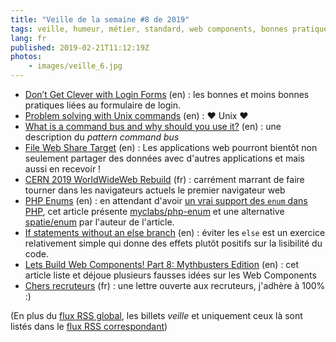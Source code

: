 ```yaml
---
title: "Veille de la semaine #8 de 2019"
tags: veille, humeur, métier, standard, web components, bonnes pratiques, code, php, web, pwa, pattern, unix, ux
lang: fr
published: 2019-02-21T11:12:19Z
photos:
    - images/veille_6.jpg
---
```

* [Don’t Get Clever with Login Forms](http://bradfrost.com/blog/post/dont-get-clever-with-login-forms/) (en)&nbsp;: les bonnes et moins bonnes pratiques liées au formulaire de login.
* [Problem solving with Unix commands](http://vegardstikbakke.com/unix/) (en)&nbsp;: ❤ Unix ❤
* [What is a command bus and why should you use it?](https://barryvanveen.nl/blog/49-what-is-a-command-bus-and-why-should-you-use-it) (en)&nbsp;: une description du *pattern* *command bus*
* [File Web Share Target](https://paul.kinlan.me/file-web-share-target/) (en)&nbsp;: Les applications web pourront bientôt non seulement partager des données avec d'autres applications et mais aussi en recevoir !
* [CERN 2019 WorldWideWeb Rebuild](https://www.hteumeuleu.fr/cern-2019-worldwideweb-rebuild/) (fr)&nbsp;: carrément marrant de faire tourner dans les navigateurs actuels le premier navigateur web
* [PHP Enums](https://stitcher.io/blog/php-enums) (en)&nbsp;: en attendant d'avoir [un vrai support des `enum` dans PHP](https://wiki.php.net/rfc/enum), cet article présente [myclabs/php-enum](https://github.com/myclabs/php-enum) et une alternative [spatie/enum](https://github.com/spatie/enum) par l'auteur de l'article.
* [If statements without an else branch](https://nehalist.io/if-statements-without-an-else-branch/) (en)&nbsp;: éviter les `else` est un exercice relativement simple qui donne des effets plutôt positifs sur la lisibilité du code.
* [Lets Build Web Components! Part 8: Mythbusters Edition](https://dev.to/bennypowers/lets-build-web-components-part-8-mythbusters-edition-3la) (en)&nbsp;: cet article liste et déjoue plusieurs fausses idées sur les Web Components
* [Chers recruteurs](https://brice.coquereau.fr/2019/02/19/fr/chers-recruteurs/) (fr)&nbsp;: une lettre ouverte aux recruteurs, j'adhère à 100% :)


(En plus du [flux RSS global](/rss.xml), les billets *veille*
et uniquement ceux là sont listés dans le [flux RSS correspondant](/rss/veille.xml))
